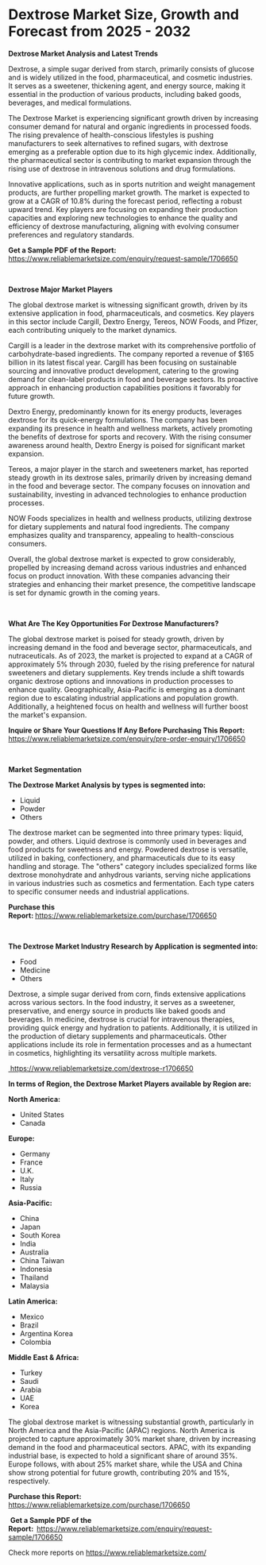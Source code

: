<p><h1>Dextrose Market Size, Growth and Forecast from 2025 - 2032</h1></p><p><strong>Dextrose Market Analysis and Latest Trends</strong></p>
<p><p>Dextrose, a simple sugar derived from starch, primarily consists of glucose and is widely utilized in the food, pharmaceutical, and cosmetic industries. It serves as a sweetener, thickening agent, and energy source, making it essential in the production of various products, including baked goods, beverages, and medical formulations.</p><p>The Dextrose Market is experiencing significant growth driven by increasing consumer demand for natural and organic ingredients in processed foods. The rising prevalence of health-conscious lifestyles is pushing manufacturers to seek alternatives to refined sugars, with dextrose emerging as a preferable option due to its high glycemic index. Additionally, the pharmaceutical sector is contributing to market expansion through the rising use of dextrose in intravenous solutions and drug formulations.</p><p>Innovative applications, such as in sports nutrition and weight management products, are further propelling market growth. The market is expected to grow at a CAGR of 10.8% during the forecast period, reflecting a robust upward trend. Key players are focusing on expanding their production capacities and exploring new technologies to enhance the quality and efficiency of dextrose manufacturing, aligning with evolving consumer preferences and regulatory standards.</p></p>
<p><strong>Get a Sample PDF of the Report:&nbsp;</strong> <a href="https://www.reliablemarketsize.com/enquiry/request-sample/1706650?utm_campaign=2773&utm_medium=2&utm_source=Github&utm_content=ia&utm_term=01042025&utm_id=dextrose">https://www.reliablemarketsize.com/enquiry/request-sample/1706650</a></p>
<p>&nbsp;</p>
<p><strong>Dextrose Major Market Players</strong></p>
<p><p>The global dextrose market is witnessing significant growth, driven by its extensive application in food, pharmaceuticals, and cosmetics. Key players in this sector include Cargill, Dextro Energy, Tereos, NOW Foods, and Pfizer, each contributing uniquely to the market dynamics.</p><p>Cargill is a leader in the dextrose market with its comprehensive portfolio of carbohydrate-based ingredients. The company reported a revenue of $165 billion in its latest fiscal year. Cargill has been focusing on sustainable sourcing and innovative product development, catering to the growing demand for clean-label products in food and beverage sectors. Its proactive approach in enhancing production capabilities positions it favorably for future growth.</p><p>Dextro Energy, predominantly known for its energy products, leverages dextrose for its quick-energy formulations. The company has been expanding its presence in health and wellness markets, actively promoting the benefits of dextrose for sports and recovery. With the rising consumer awareness around health, Dextro Energy is poised for significant market expansion.</p><p>Tereos, a major player in the starch and sweeteners market, has reported steady growth in its dextrose sales, primarily driven by increasing demand in the food and beverage sector. The company focuses on innovation and sustainability, investing in advanced technologies to enhance production processes.</p><p>NOW Foods specializes in health and wellness products, utilizing dextrose for dietary supplements and natural food ingredients. The company emphasizes quality and transparency, appealing to health-conscious consumers.</p><p>Overall, the global dextrose market is expected to grow considerably, propelled by increasing demand across various industries and enhanced focus on product innovation. With these companies advancing their strategies and enhancing their market presence, the competitive landscape is set for dynamic growth in the coming years.</p></p>
<p>&nbsp;</p>
<p><strong>What Are The Key Opportunities For Dextrose Manufacturers?</strong></p>
<p><p>The global dextrose market is poised for steady growth, driven by increasing demand in the food and beverage sector, pharmaceuticals, and nutraceuticals. As of 2023, the market is projected to expand at a CAGR of approximately 5% through 2030, fueled by the rising preference for natural sweeteners and dietary supplements. Key trends include a shift towards organic dextrose options and innovations in production processes to enhance quality. Geographically, Asia-Pacific is emerging as a dominant region due to escalating industrial applications and population growth. Additionally, a heightened focus on health and wellness will further boost the market's expansion.</p></p>
<p><strong>Inquire or Share Your Questions If Any Before Purchasing This Report:</strong> <a href="https://www.reliablemarketsize.com/enquiry/pre-order-enquiry/1706650?utm_campaign=2773&utm_medium=2&utm_source=Github&utm_content=ia&utm_term=01042025&utm_id=dextrose">https://www.reliablemarketsize.com/enquiry/pre-order-enquiry/1706650</a></p>
<p>&nbsp;</p>
<p><strong>Market Segmentation</strong></p>
<p><strong>The Dextrose Market Analysis by types is segmented into:</strong></p>
<p><ul><li>Liquid</li><li>Powder</li><li>Others</li></ul></p>
<p><p>The dextrose market can be segmented into three primary types: liquid, powder, and others. Liquid dextrose is commonly used in beverages and food products for sweetness and energy. Powdered dextrose is versatile, utilized in baking, confectionery, and pharmaceuticals due to its easy handling and storage. The "others" category includes specialized forms like dextrose monohydrate and anhydrous variants, serving niche applications in various industries such as cosmetics and fermentation. Each type caters to specific consumer needs and industrial applications.</p></p>
<p><strong>Purchase this Report:&nbsp;</strong><a href="https://www.reliablemarketsize.com/purchase/1706650?utm_campaign=2773&utm_medium=2&utm_source=Github&utm_content=ia&utm_term=01042025&utm_id=dextrose">https://www.reliablemarketsize.com/purchase/1706650</a></p>
<p>&nbsp;</p>
<p><strong>The Dextrose Market Industry Research by Application is segmented into:</strong></p>
<p><ul><li>Food</li><li>Medicine</li><li>Others</li></ul></p>
<p><p>Dextrose, a simple sugar derived from corn, finds extensive applications across various sectors. In the food industry, it serves as a sweetener, preservative, and energy source in products like baked goods and beverages. In medicine, dextrose is crucial for intravenous therapies, providing quick energy and hydration to patients. Additionally, it is utilized in the production of dietary supplements and pharmaceuticals. Other applications include its role in fermentation processes and as a humectant in cosmetics, highlighting its versatility across multiple markets.</p></p>
<p><a href="https://www.reliablemarketsize.com/dextrose-r1706650?utm_campaign=2773&utm_medium=2&utm_source=Github&utm_content=ia&utm_term=01042025&utm_id=dextrose">&nbsp;https://www.reliablemarketsize.com/dextrose-r1706650</a></p>
<p><strong>In terms of Region, the Dextrose Market Players available by Region are:</strong></p>
<p>
    <p> <strong> North America: </strong>
        <ul>
            <li>United States</li>
            <li>Canada</li>
        </ul>
        </p> 
    <p> <strong> Europe: </strong>
        <ul>
            <li>Germany</li>
            <li>France</li>
            <li>U.K.</li>
            <li>Italy</li>
            <li>Russia</li>
        </ul>
        </p> 
    <p> <strong> Asia-Pacific: </strong>
        <ul>
            <li>China</li>
            <li>Japan</li>
            <li>South Korea</li>
            <li>India</li>
            <li>Australia</li>
            <li>China Taiwan</li>
            <li>Indonesia</li>
            <li>Thailand</li>
            <li>Malaysia</li>
        </ul>
        </p> 
    <p> <strong> Latin America: </strong>
        <ul>
            <li>Mexico</li>
            <li>Brazil</li>
            <li>Argentina Korea</li>
            <li>Colombia</li>
        </ul>
        </p> 
    <p> <strong> Middle East & Africa: </strong>
        <ul>
            <li>Turkey</li>
            <li>Saudi</li>
            <li>Arabia</li>
            <li>UAE</li>
            <li>Korea</li>
        </ul>
    </p>
    </p>
<p><p>The global dextrose market is witnessing substantial growth, particularly in North America and the Asia-Pacific (APAC) regions. North America is projected to capture approximately 30% market share, driven by increasing demand in the food and pharmaceutical sectors. APAC, with its expanding industrial base, is expected to hold a significant share of around 35%. Europe follows, with about 25% market share, while the USA and China show strong potential for future growth, contributing 20% and 15%, respectively.</p></p>
<p><strong>Purchase this Report: </strong><a href="https://www.reliablemarketsize.com/purchase/1706650?utm_campaign=2773&utm_medium=2&utm_source=Github&utm_content=ia&utm_term=01042025&utm_id=dextrose">https://www.reliablemarketsize.com/purchase/1706650</a></p>
<p>&nbsp;<strong>Get a Sample PDF of the Report:&nbsp;&nbsp;</strong><a href="https://www.reliablemarketsize.com/enquiry/request-sample/1706650?utm_campaign=2773&utm_medium=2&utm_source=Github&utm_content=ia&utm_term=01042025&utm_id=dextrose">https://www.reliablemarketsize.com/enquiry/request-sample/1706650</a></p>
<p><strong></strong></p>
<p>Check more reports on <a href="https://www.reliablemarketsize.com/?utm_campaign=2773&utm_medium=2&utm_source=Github&utm_content=ia&utm_term=01042025&utm_id=dextrose">https://www.reliablemarketsize.com/</a></p>